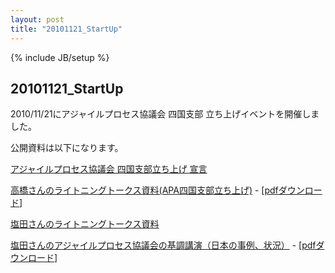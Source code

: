 ```yaml
---
layout: post
title: "20101121_StartUp"
---
```

{% include JB/setup %}


## 20101121_StartUp

2010/11/21にアジャイルプロセス協議会 四国支部 立ち上げイベントを開催しました。

公開資料は以下になります。

[アジャイルプロセス協議会 四国支部立ち上げ 宣言](http://www.slideshare.net/kkd/ss-6137088)

[高橋さんのライトニングトークス資料(APA四国支部立ち上げ)](http://www.slideshare.net/walnut210/20101121-apalt) - [[pdfダウンロード](/resources/20101121APA四国支部立ち上げLT公開用.pdf)]

[塩田さんのライトニングトークス資料](/resources/20101121塩田.pdf)

[塩田さんのアジャイルプロセス協議会の基調講演（日本の事例、状況）](https://docs.google.com/viewer?a=v&pid=sites&srcid=ZGVmYXVsdGRvbWFpbnxhZ2lsZTQ1OXxneDoxNDQyMDllYTI5NWQ4MDk) - [[pdfダウンロード](/resources/松山合宿_20101121.ppt)]

